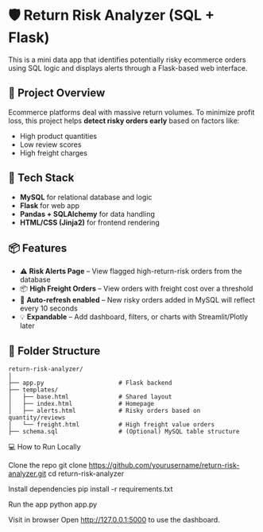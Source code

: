 
# 🛡️ Return Risk Analyzer (SQL + Flask)

This is a mini data app that identifies potentially risky ecommerce orders using SQL logic and displays alerts through a Flask-based web interface.

## 🚀 Project Overview

Ecommerce platforms deal with massive return volumes. To minimize profit loss, this project helps **detect risky orders early** based on factors like:

- High product quantities
- Low review scores
- High freight charges

## 🔧 Tech Stack

- **MySQL** for relational database and logic
- **Flask** for web app
- **Pandas + SQLAlchemy** for data handling
- **HTML/CSS (Jinja2)** for frontend rendering

## 📦 Features

- ⚠️ **Risk Alerts Page** – View flagged high-return-risk orders from the database  
- 📦 **High Freight Orders** – View orders with freight cost over a threshold  
- 🔄 **Auto-refresh enabled** – New risky orders added in MySQL will reflect every 10 seconds  
- 💡 **Expandable** – Add dashboard, filters, or charts with Streamlit/Plotly later

## 📁 Folder Structure

```
return-risk-analyzer/
│
├── app.py                     # Flask backend
├── templates/
│   ├── base.html              # Shared layout
│   ├── index.html             # Homepage
│   ├── alerts.html            # Risky orders based on quantity/reviews
│   └── freight.html           # High freight value orders
├── schema.sql                 # (Optional) MySQL table structure
```

💻 How to Run Locally

Clone the repo
git clone https://github.com/yourusername/return-risk-analyzer.git
cd return-risk-analyzer

Install dependencies
pip install -r requirements.txt

Run the app
python app.py

Visit in browser
Open http://127.0.0.1:5000 to use the dashboard.



